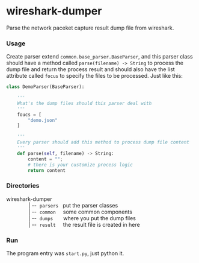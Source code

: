 # wireshark-dumper
Parse the network paceket capture result dump file from wireshark. 

### Usage
Create parser extend `common.base_parser.BaseParser`, and this parser class should have a method called `parse(filename) -> String` to process the dump file and return the process result and should also have the list attribute called `focus` to specify the files to be processed. Just like this:  
```python
class DemoParser(BaseParser):

    '''
    What's the dump files should this parser deal with
    '''
    foucs = [
        "demo.json"
    ]

    '''
    Every parser should add this method to process dump file content
    '''
    def parse(self, filename) -> String:
        content = "";
        # there is your customize process logic
        return content
```

### Directories
wireshark-dumper  
&nbsp;&nbsp;&nbsp;&nbsp;&nbsp;&nbsp;&nbsp;&nbsp;&nbsp;&nbsp;&nbsp;&nbsp;&nbsp;&nbsp;&nbsp;|&nbsp;--&nbsp; `parsers` &nbsp; put the parser classes  
&nbsp;&nbsp;&nbsp;&nbsp;&nbsp;&nbsp;&nbsp;&nbsp;&nbsp;&nbsp;&nbsp;&nbsp;&nbsp;&nbsp;&nbsp;|&nbsp;--&nbsp; `common` &nbsp;&nbsp;&nbsp; some common components  
&nbsp;&nbsp;&nbsp;&nbsp;&nbsp;&nbsp;&nbsp;&nbsp;&nbsp;&nbsp;&nbsp;&nbsp;&nbsp;&nbsp;&nbsp;|&nbsp;--&nbsp; `dumps` &nbsp;&nbsp;&nbsp;&nbsp;&nbsp; where you put the dump files  
&nbsp;&nbsp;&nbsp;&nbsp;&nbsp;&nbsp;&nbsp;&nbsp;&nbsp;&nbsp;&nbsp;&nbsp;&nbsp;&nbsp;&nbsp;|&nbsp;--&nbsp; `result` &nbsp;&nbsp;&nbsp; the result file is created in here

### Run
The program entry was `start.py`, just python it.
